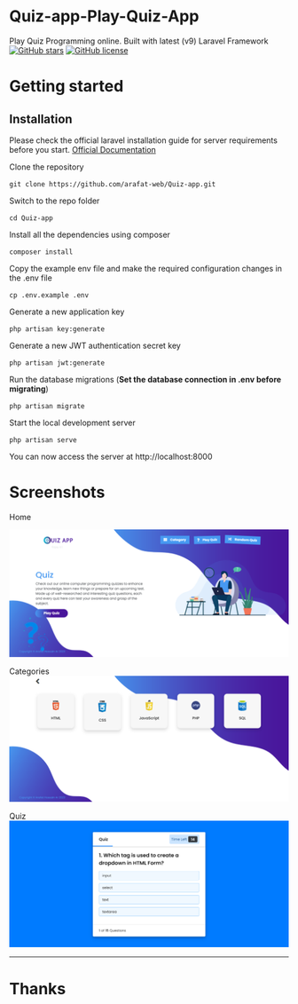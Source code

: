 # Quiz-app-Play-Quiz-App
 Play Quiz Programming online. Built with latest (v9) Laravel Framework
 [![GitHub stars](https://img.shields.io/github/stars/gothinkster/laravel-realworld-example-app.svg)](https://github.com/arafat-web/Quiz-app) [![GitHub license](https://img.shields.io/github/license/gothinkster/laravel-realworld-example-app.svg)](https://raw.githubusercontent.com/arafat-web/Quiz-app/master/LICENSE)


# Getting started

## Installation

Please check the official laravel installation guide for server requirements before you start. [Official Documentation](https://laravel.com/docs/9.x)

Clone the repository

    git clone https://github.com/arafat-web/Quiz-app.git

Switch to the repo folder

    cd Quiz-app

Install all the dependencies using composer

    composer install

Copy the example env file and make the required configuration changes in the .env file

    cp .env.example .env

Generate a new application key

    php artisan key:generate

Generate a new JWT authentication secret key

    php artisan jwt:generate

Run the database migrations (**Set the database connection in .env before migrating**)

    php artisan migrate

Start the local development server

    php artisan serve

You can now access the server at http://localhost:8000

# Screenshots

Home

 ![alt](screenshots/home.png)

Categories
 ![alt](screenshots/categories.png)

 Quiz
 ![alt](screenshots/quiz.png)

 <hr>

 # Thanks